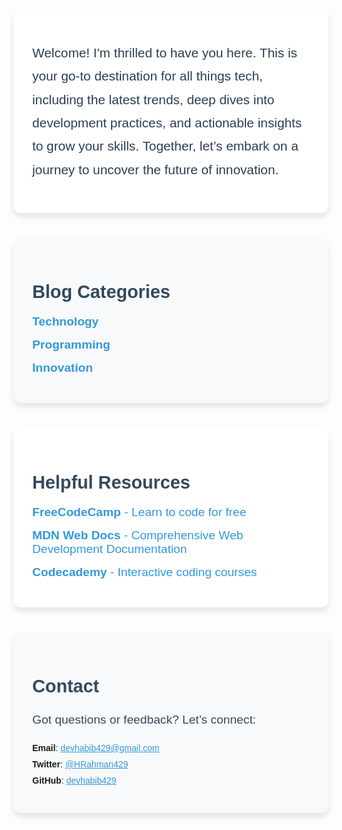 <!-- Thought Section -->
<section style="
  font-family: 'Arial', sans-serif; 
  max-width: 900px; 
  margin: 40px auto; 
  padding: 30px; 
  background: white; 
  border-radius: 12px; 
  box-shadow: 0px 6px 10px rgba(0, 0, 0, 0.1);">
  <p style="font-size: 1.3rem; line-height: 1.8; color: #2c3e50;">
    Welcome! I'm thrilled to have you here. This is your go-to destination for all things tech, including the latest trends, deep dives into development practices, and actionable insights to grow your skills. Together, let’s embark on a journey to uncover the future of innovation.
  </p>
</section>

<!-- Blog Categories Section -->
<section style="
  font-family: 'Arial', sans-serif; 
  max-width: 900px; 
  margin: 40px auto; 
  padding: 30px; 
  background: #f8f9fa; 
  border-radius: 12px; 
  box-shadow: 0px 6px 10px rgba(0, 0, 0, 0.1);">
  <h2 style="font-size: 1.8rem; color: #34495e; margin-bottom: 20px;">Blog Categories</h2>
  <ul style="list-style: none; padding: 0;">
    <li style="margin-bottom: 15px;">
      <a href="/tech" style="color: #3498db; text-decoration: none; font-size: 1.2rem;">
        <b>Technology</b>
      </a>
    </li>
    <li style="margin-bottom: 15px;">
      <a href="/programming" style="color: #3498db; text-decoration: none; font-size: 1.2rem;">
        <b>Programming</b>
      </a>
    </li>
    <li style="margin-bottom: 15px;">
      <a href="/innovation" style="color: #3498db; text-decoration: none; font-size: 1.2rem;">
        <b>Innovation</b>
      </a>
    </li>
  </ul>
</section>

<!-- Resource Links Section -->
<section style="
  font-family: 'Arial', sans-serif; 
  max-width: 900px; 
  margin: 40px auto; 
  padding: 30px; 
  background: white; 
  border-radius: 12px; 
  box-shadow: 0px 6px 10px rgba(0, 0, 0, 0.1);">
  <h2 style="font-size: 1.8rem; color: #34495e; margin-bottom: 20px;">Helpful Resources</h2>
  <ul style="list-style: none; padding: 0;">
    <li style="margin-bottom: 15px;">
      <a href="https://www.freecodecamp.org/" style="color: #3498db; text-decoration: none; font-size: 1.2rem;">
        <b>FreeCodeCamp</b> - Learn to code for free
      </a>
    </li>
    <li style="margin-bottom: 15px;">
      <a href="https://developer.mozilla.org/en-US/" style="color: #3498db; text-decoration: none; font-size: 1.2rem;">
        <b>MDN Web Docs</b> - Comprehensive Web Development Documentation
      </a>
    </li>
    <li style="margin-bottom: 15px;">
      <a href="https://www.codecademy.com/" style="color: #3498db; text-decoration: none; font-size: 1.2rem;">
        <b>Codecademy</b> - Interactive coding courses
      </a>
    </li>
  </ul>
</section>

<!-- Contact Section -->
<section style="
  font-family: 'Arial', sans-serif; 
  max-width: 900px; 
  margin: 40px auto; 
  padding: 30px; 
  background: #f8f9fa; 
  border-radius: 12px; 
  box-shadow: 0px 6px 10px rgba(0, 0, 0, 0.1);">
  <h2 style="font-size: 1.8rem; color: #34495e; margin-bottom: 20px;">Contact</h2>
  <p style="font-size: 1.2rem; line-height: 1.8; color: #34495e;">
    Got questions or feedback? Let’s connect:
    <ul style="list-style: none; padding: 0; margin-top: 15px;">
      <li style="margin-bottom: 10px;"><b>Email</b>: <a href="mailto:devhabib429@gmail.com" style="color: #3498db;">devhabib429@gmail.com</a></li>
      <li style="margin-bottom: 10px;"><b>Twitter</b>: <a href="https://x.com/HRahman429" style="color: #3498db;">@HRahman429</a></li>
      <li><b>GitHub</b>: <a href="https://github.com/devhabib429" style="color: #3498db;">devhabib429</a></li>
    </ul>
  </p>
</section>
